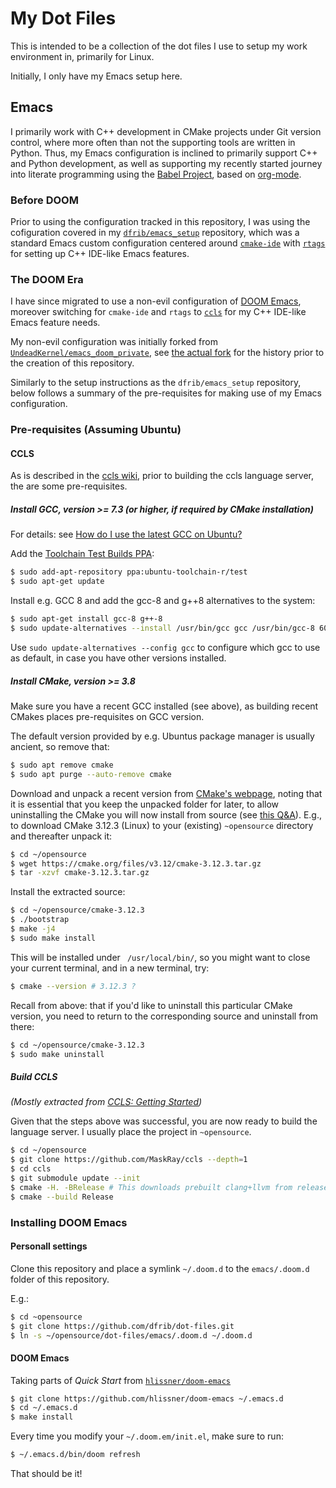# My Dot Files

This is intended to be a collection of the dot files I use to setup my work
environment in, primarily for Linux.

Initially, I only have my Emacs setup here.

## Emacs

I primarily work with C++ development in CMake projects under Git version
control, where more often than not the supporting tools are written in Python.
Thus, my Emacs configuration is inclined to primarily support C++ and Python
development, as well as supporting my recently started journey into literate
programming using the [Babel
Project](http://orgmode.org/worg/org-contrib/babel/intro.html),  based on
[org-mode](http://orgmode.org).

### Before DOOM

Prior to using the configuration tracked in this repository, I was using the
cofiguration covered in my
[`dfrib/emacs_setup`](https://github.com/dfrib/emacs_setup) repository, which
was a standard Emacs custom configuration centered around
[`cmake-ide`](https://github.com/atilaneves/cmake-ide) with
[`rtags`](https://github.com/Andersbakken/rtags) for setting up C++ IDE-like
Emacs features.

### The DOOM Era

I have since migrated to use a non-evil configuration of [DOOM
Emacs](https://github.com/hlissner/doom-emacs), moreover switching for
`cmake-ide` and `rtags` to [`ccls`](https://github.com/MaskRay/ccls) for my C++
IDE-like Emacs feature needs.

My non-evil configuration was initially forked from
[`UndeadKernel/emacs_doom_private`](https://github.com/UndeadKernel/emacs_doom_private),
see [the actual fork](https://github.com/dfrib/emacs_doom_private) for the
history prior to the creation of this repository.

Similarly to the setup instructions as the `dfrib/emacs_setup` repository, below
follows a summary of the pre-requisites for making use of my Emacs
configuration.

### Pre-requisites (Assuming Ubuntu)

#### CCLS

As is described in the [ccls
wiki](https://github.com/MaskRay/ccls/wiki/Getting-started), prior to building
the ccls language server, the are some pre-requisites.

##### Install GCC, version >= 7.3 (or higher, if required by CMake installation)

For details: see [How do I use the latest GCC on Ubuntu?](https://askubuntu.com/a/581497)

Add the [Toolchain Test Builds
PPA](https://launchpad.net/~ubuntu-toolchain-r/+archive/ubuntu/test):

```bash
$ sudo add-apt-repository ppa:ubuntu-toolchain-r/test
$ sudo apt-get update
```

Install e.g. GCC 8 and add the gcc-8 and g++8 alternatives to the system:

```bash
$ sudo apt-get install gcc-8 g++-8
$ sudo update-alternatives --install /usr/bin/gcc gcc /usr/bin/gcc-8 60 --slave /usr/bin/g++ g++ /usr/bin/g++-8
```

Use `sudo update-alternatives --config gcc` to configure which gcc to use as
default, in case you have other versions installed.

##### Install CMake, version >= 3.8

Make sure you have a recent GCC installed (see above), as building recent CMakes
places pre-requisites on GCC version.

The default version provided by e.g. Ubuntus package manager is usually ancient,
so remove that:

```bash
$ sudo apt remove cmake
$ sudo apt purge --auto-remove cmake
```

Download and unpack a recent version from [CMake's
webpage](http://www.cmake.org/download), noting that it is essential that you
keep the unpacked folder for later, to allow uninstalling the CMake you will now
install from source (see [this Q&A](https://askubuntu.com/a/942740)). E.g., to
download CMake 3.12.3 (Linux) to your (existing) `~opensource` directory and
thereafter unpack it:

```bash
$ cd ~/opensource
$ wget https://cmake.org/files/v3.12/cmake-3.12.3.tar.gz
$ tar -xzvf cmake-3.12.3.tar.gz
```

Install the extracted source:

```bash
$ cd ~/opensource/cmake-3.12.3
$ ./bootstrap
$ make -j4
$ sudo make install
```

This will be installed under ` /usr/local/bin/`, so you might want to close your
current terminal, and in a new terminal, try:

```bash
$ cmake --version # 3.12.3 ?
```

Recall from above: that if you'd like to uninstall this particular CMake
version, you need to return to the corresponding source and uninstall from
there:

```bash
$ cd ~/opensource/cmake-3.12.3
$ sudo make uninstall
```

##### Build CCLS

_(Mostly extracted from [CCLS: Getting
Started](https://github.com/MaskRay/ccls/wiki/Getting-started))_

Given that the steps above was successful, you are now ready to build the
language server. I usually place the project in `~opensource`.

```bash
$ cd ~/opensource
$ git clone https://github.com/MaskRay/ccls --depth=1
$ cd ccls
$ git submodule update --init
$ cmake -H. -BRelease # This downloads prebuilt clang+llvm from releases.llvm.org
$ cmake --build Release
```

### Installing DOOM Emacs

#### Personall settings

Clone this repository and place a symlink `~/.doom.d` to the `emacs/.doom.d`
folder of this repository.

E.g.:

```bash
$ cd ~opensource
$ git clone https://github.com/dfrib/dot-files.git
$ ln -s ~/opensource/dot-files/emacs/.doom.d ~/.doom.d
```

#### DOOM Emacs

Taking parts of _Quick Start_ from
[`hlissner/doom-emacs`](https://github.com/hlissner/doom-emacs)

```bash
$ git clone https://github.com/hlissner/doom-emacs ~/.emacs.d
$ cd ~/.emacs.d
$ make install
```

Every time you modify your `~/.doom.em/init.el`, make sure to run:

```bash
$ ~/.emacs.d/bin/doom refresh
```

That should be it!
